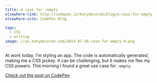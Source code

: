 ```yaml
---
title: A case for :empty
elsewhere-link: http://codepen.io/katydecorah/blog/a-case-for-empty
elsewhere-site: CodePen Blog

tags:
  - CSS
  - writing
image: //yo.katydecorah.com/2014-07-30-case-for-empty-0.png
---
```


At work today, I'm styling an app. The code is automatically generated, making me a CSS jockey. It can be challenging, but it makes me flex my CSS powers. This morning I found a great use case for `:empty`.

[Check out the post on CodePen](http://codepen.io/katydecorah/blog/a-case-for-empty)
